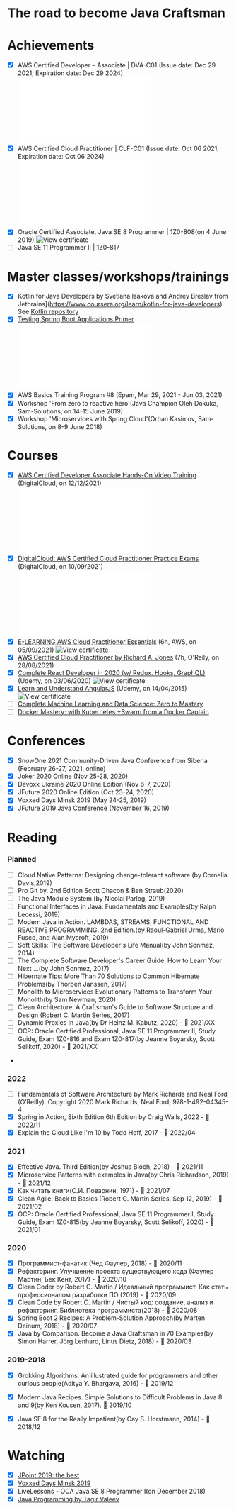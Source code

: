 # The road to become Java Craftsman

# Achievements
- [x] AWS Certified Developer – Associate | DVA-C01 (Issue date: Dec 29 2021; Expiration date: Dec 29 2024)
  ![View certificate](../master/certificates/Marudau_Dzmitry_AWS_Certified_Developer-Associate_certificate.pdf) 
- [x] AWS Certified Cloud Practitioner | CLF-C01 (Issue date: Oct 06 2021; Expiration date: Oct 06 2024)
  ![View certificate](../master/certificates/Marudau_Dzmitry_AWS_Certified_Cloud_Practitioner_certificate.pdf)
- [x] Oracle Certified Associate, Java SE 8 Programmer | 1Z0-808(on 4 June 2019)
  ![View certificate](../master/certificates/Marudau_Dzmitry_1Z0-808_eCertificate.png)
- [ ] Java SE 11 Programmer II | 1Z0-817

# Master classes/workshops/trainings
- [x] Kotlin for Java Developers by Svetlana Isakova and Andrey Breslav from Jetbrains](https://www.coursera.org/learn/kotlin-for-java-developers)
See [Kotlin repository](https://github.com/born-to-be-mad/kotlin/tree/master/intro/src/main/kotlin)
- [x] [Testing Spring Boot Applications Primer](https://rieckpil.de/course/tsbap-inspecting-the-spring-boot-starter-test)
  ![View certificate](../master/certificates/Marudau_Dzmitry_Testing_SpringBoot_Application_Primer.pdf)
- [x] AWS Basics Training Program #8 (Epam, Mar 29, 2021 - Jun 03, 2021)
- [x] Workshop 'From zero to reactive hero'(Java Champion Oleh Dokuka, Sam-Solutions, on 14-15 June 2019)
- [x] Workshop 'Microservices with Spring Cloud'(Orhan Kasimov, Sam-Solutions, on 8-9 June 2018)

# Courses
- [x] [AWS Certified Developer Associate Hands-On Video Training](https://digitalcloud.training/courses/aws-certified-developer-associate-exam-training/) (DigitalCloud, on 12/12/2021)
  ![View certificate](../master/certificates/Dzmitry-Marudau-AWS-Certified-Developer-Associate-Hands-On-Video-Training-Certificate-of-Completion-Developer-Associate-Video-Training-Digital-Cloud-Training.pdf)
- [x] [DigitalCloud: AWS Certified Cloud Practitioner Practice Exams](https://digitalcloud.training/courses/aws-ccp-practice-exams/) (DigitalCloud, on 10/09/2021)
      ![View certificate](../master/certificates/Dzmitry-Marudau-AWS-Certified-Cloud-Practitioner-Practice-Exams-Certificate-of-Achievement-CCP-Final-Exam-Simulator-Digital-Cloud-Training.pdf)
- [x] [E-LEARNING AWS Cloud Practitioner Essentials](https://www.aws.training/Details/eLearning?id=60697) (6h, AWS, on 05/09/2021)
      ![View certificate](../master/certificates/Marudau_Dzmitry_AWS_Training_and_Certification_-_Certificate_of_Completion_Cloud_Practitioner.png)
- [x] [AWS Certified Cloud Practitioner by Richard A. Jones](https://learning.oreilly.com/learning-paths/learning-path-aws/9780135940037/) (7h, O'Reily, on 28/08/2021)
- [x] [Complete React Developer in 2020 (w/ Redux, Hooks, GraphQL)](https://www.udemy.com/course/complete-react-developer-zero-to-mastery/) (Udemy, on 03/06/2020)
      ![View certificate](../master/certificates/Marudau_Dzmitry_Complete%20React%20Developer%20in%202020.jpg)
- [x] [Learn and Understand AngularJS](https://www.udemy.com/course/learn-angularjs/) (Udemy, on 14/04/2015)
      ![View certificate](../master/certificates/Marudau_Dzmitry_Learn%20and%20Understand%20AngularJS.jpg)
- [ ] [Complete Machine Learning and Data Science: Zero to Mastery](https://www.udemy.com/course/complete-machine-learning-and-data-science-zero-to-mastery/)
- [ ] [Docker Mastery: with Kubernetes +Swarm from a Docker Captain](https://www.udemy.com/course/docker-mastery/)

# Conferences
- [x] SnowOne 2021 Community-Driven Java Conference from Siberia (February 26-27, 2021, online)
- [x] Joker 2020 Online (Nov 25-28, 2020)
- [x] Devoxx Ukraine 2020 Online Edition (Nov 6-7, 2020)
- [x] JFuture 2020 Online Edition (Oct 23-24, 2020)
- [x] Voxxed Days Minsk 2019 (May 24-25, 2019)
- [x] JFuture 2019 Java Conference (November 16, 2019)

# Reading

### Planned
- [ ] Cloud Native Patterns: Designing change-tolerant software (by Cornelia Davis,2019)
- [ ] Pro Git by. 2nd Edition Scott Chacon & Ben Straub(2020)
- [ ] The Java Module System (by Nicolai Parlog, 2019)
- [ ] Functional Interfaces in Java: Fundamentals and Examples(by Ralph Lecessi, 2019)
- [ ] Modern Java in Action. LAMBDAS, STREAMS, FUNCTIONAL AND REACTIVE PROGRAMMING. 2nd Edition.(by Raoul-Gabriel Urma, Mario Fusco, and Alan Mycroft, 2019)
- [ ] Soft Skills: The Software Developer's Life Manual(by John Sonmez, 2014)
- [ ] The Complete Software Developer's Career Guide: How to Learn Your Next ...(by John Sonmez, 2017)
- [ ] Hibernate Tips: More Than 70 Solutions to Common Hibernate Problems(by Thorben Janssen, 2017)
- [ ] Monolith to Microservices Evolutionary Patterns to Transform Your Monolith(by Sam Newman, 2020)
- [ ] Clean Architecture: A Craftsman's Guide to Software Structure and Design (Robert C. Martin Series, 2017)
- [ ] Dynamic Proxies in Java(by Dr Heinz M. Kabutz, 2020) - :blue_book: 2021/XX
- [ ] OCP: Oracle Certified Professional, Java SE 11 Programmer II, Study Guide, Exam 1Z0-816 and Exam 1Z0-817(by Jeanne Boyarsky, Scott Selikoff, 2020) - :blue_book: 2021/XX
- 
### 2022
- [ ] Fundamentals of Software Architecture by Mark Richards and Neal Ford (O’Reilly). Copyright 2020 Mark Richards, Neal Ford, 978-1-492-04345-4
- [x] Spring in Action, Sixth Edition 6th Edition by Craig Walls, 2022 - :blue_book: 2022/11
- [x] Explain the Cloud Like I'm 10 by Todd Hoff, 2017 - :blue_book: 2022/04

### 2021
- [x] Effective Java. Third Edition(by Joshua Bloch, 2018) - :blue_book: 2021/11
- [x] Microservice Patterns with examples in Java(by Chris Richardson, 2019) - :blue_book: 2021/12
- [x] Как читать книги(С.И. Поварнин, 1971) - :blue_book: 2021/07
- [x] Clean Agile: Back to Basics (Robert C. Martin Series, Sep 12, 2019) - :blue_book: 2021/02
- [x] OCP: Oracle Certified Professional, Java SE 11 Programmer I, Study Guide, Exam 1Z0-815(by Jeanne Boyarsky, Scott Selikoff, 2020) - :blue_book: 2021/01

### 2020
- [x] Программист-фанатик (Чед Фаулер, 2018) - :blue_book: 2020/11
- [x] Рефакторинг. Улучшение проекта существующего кода (Фаулер Мартин, Бек Кент, 2017) - :blue_book: 2020/10
- [x] Clean Coder by Robert C. Martin / Идеальный программист. Как стать профессионалом разработки ПО (2019) - :blue_book: 2020/09
- [x] Clean Code by Robert C. Martin / Чистый код: создание, анализ и рефакторинг. Библиотека программиста(2018) - :blue_book: 2020/08
- [x] Spring Boot 2 Recipes: A Problem-Solution Approach(by Marten Deinum, 2018) - :blue_book: 2020/07
- [x] Java by Comparison. Become a Java Craftsman in 70 Examples(by Simon Harrer, Jörg Lenhard, Linus Dietz, 2018) - :blue_book: 2020/03

### 2019-2018
- [x] Grokking Algorithms. An illustrated guide for programmers and other curious people(Aditya Y. Bhargava, 2016) - :blue_book: 2019/12
- [x] Modern Java Recipes. Simple Solutions to Difficult Problems in Java 8 and 9(by Ken Kousen, 2017). :blue_book: 2019/10
- [x] Java SE 8 for the Really Impatient(by Cay S. Horstmann, 2014) - :blue_book: 2018/12


# Watching
- [x] [JPoint 2019: the best](https://www.youtube.com/playlist?list=PLVe-2wcL84b_fBL9xJTxkEBtvCKfRGEV1&disable_polymer=true)
- [x] [Voxxed Days Minsk 2019](https://www.youtube.com/playlist?list=PLRsbF2sD7JVq3tPa0jQjCtI1_xeLiPu-Z)
- [x] LiveLessons - OCA Java SE 8 Programmer I(on December 2018)
- [x] [Java Programming by Tagir Valeev](https://compscicenter.ru/courses/java/nsk/2020-spring/)
